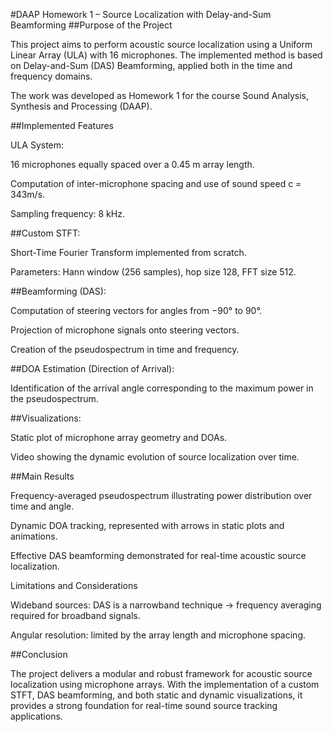 #DAAP Homework 1 – Source Localization with Delay-and-Sum Beamforming
##Purpose of the Project

This project aims to perform acoustic source localization using a Uniform Linear Array (ULA) with 16 microphones.
The implemented method is based on Delay-and-Sum (DAS) Beamforming, applied both in the time and frequency domains.

The work was developed as Homework 1 for the course Sound Analysis, Synthesis and Processing (DAAP).

##Implemented Features

ULA System:

16 microphones equally spaced over a 0.45 m array length.

Computation of inter-microphone spacing and use of sound speed c = 343m/s.

Sampling frequency: 8 kHz.

##Custom STFT:

Short-Time Fourier Transform implemented from scratch.

Parameters: Hann window (256 samples), hop size 128, FFT size 512.

##Beamforming (DAS):

Computation of steering vectors for angles from −90° to 90°.

Projection of microphone signals onto steering vectors.

Creation of the pseudospectrum in time and frequency.

##DOA Estimation (Direction of Arrival):

Identification of the arrival angle corresponding to the maximum power in the pseudospectrum.

##Visualizations:

Static plot of microphone array geometry and DOAs.

Video showing the dynamic evolution of source localization over time.

##Main Results

Frequency-averaged pseudospectrum illustrating power distribution over time and angle.

Dynamic DOA tracking, represented with arrows in static plots and animations.

Effective DAS beamforming demonstrated for real-time acoustic source localization.

Limitations and Considerations

Wideband sources: DAS is a narrowband technique → frequency averaging required for broadband signals.

Angular resolution: limited by the array length and microphone spacing.

##Conclusion

The project delivers a modular and robust framework for acoustic source localization using microphone arrays.
With the implementation of a custom STFT, DAS beamforming, and both static and dynamic visualizations, it provides a strong foundation for real-time sound source tracking applications.
